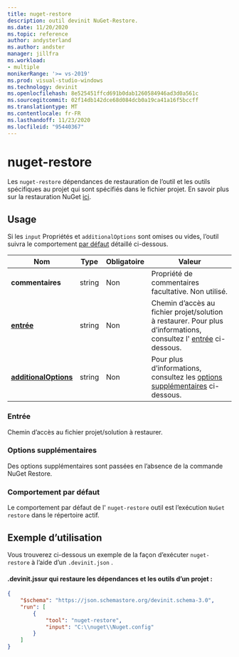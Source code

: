 ```yaml
---
title: nuget-restore
description: outil devinit NuGet-Restore.
ms.date: 11/20/2020
ms.topic: reference
author: andysterland
ms.author: andster
manager: jillfra
ms.workload:
- multiple
monikerRange: '>= vs-2019'
ms.prod: visual-studio-windows
ms.technology: devinit
ms.openlocfilehash: 8e525451ffcd691b0dab1260584946ad3d0a561c
ms.sourcegitcommit: 02f14db142dce68d084dcb0a19ca41a16f5bccff
ms.translationtype: MT
ms.contentlocale: fr-FR
ms.lasthandoff: 11/23/2020
ms.locfileid: "95440367"
---
```

# <a name="nuget-restore"></a>nuget-restore

Les `nuget-restore` dépendances de restauration de l’outil et les outils spécifiques au projet qui sont spécifiés dans le fichier projet. En savoir plus sur la restauration NuGet [ici](/nuget/reference/cli-reference/cli-ref-restore).

## <a name="usage"></a>Usage

Si les `input` Propriétés et `additionalOptions` sont omises ou vides, l’outil suivra le comportement [par défaut](#default-behavior) détaillé ci-dessous.

| Nom                                             | Type   | Obligatoire | Valeur                                                                                |
|--------------------------------------------------|--------|----------|--------------------------------------------------------------------------------------|
| **commentaires**                                     | string | Non       | Propriété de commentaires facultative. Non utilisé.                                                |
| [**entrée**](#input)                              | string | Non       | Chemin d’accès au fichier projet/solution à restaurer. Pour plus d’informations, consultez l' [entrée](#input) ci-dessous. |
| [**additionalOptions**](#additional-options)     | string | Non       | Pour plus d’informations, consultez les [options supplémentaires](#additional-options) ci-dessous.                     |

### <a name="input"></a>Entrée

Chemin d’accès au fichier projet/solution à restaurer.

### <a name="additional-options"></a>Options supplémentaires

Des options supplémentaires sont passées en l’absence de la commande NuGet Restore.

### <a name="default-behavior"></a>Comportement par défaut

Le comportement par défaut de l' `nuget-restore` outil est l’exécution `NuGet restore` dans le répertoire actif.

## <a name="example-usage"></a>Exemple d’utilisation
Vous trouverez ci-dessous un exemple de la façon d’exécuter `nuget-restore` à l’aide d’un `.devinit.json` .

#### <a name="devinitjson-that-will-restore-dependencies-and-tools-of-a-project"></a>.devinit.jssur qui restaure les dépendances et les outils d’un projet :
```json
{
    "$schema": "https://json.schemastore.org/devinit.schema-3.0",
    "run": [
        {
            "tool": "nuget-restore",
            "input": "C:\\nuget\\Nuget.config"
        }
    ]
}
```